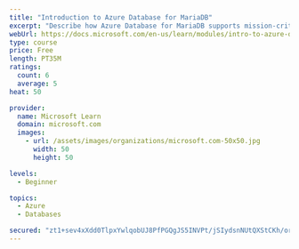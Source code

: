 ```yaml
---
title: "Introduction to Azure Database for MariaDB"
excerpt: "Describe how Azure Database for MariaDB supports mission-critical workloads with predictable performance and dynamic scalability. Evaluate whether you can implement Azure Database for MariaDB to address your relational database needs."
webUrl: https://docs.microsoft.com/en-us/learn/modules/intro-to-azure-database-for-mariadb/
type: course
price: Free
length: PT35M
ratings:
  count: 6
  average: 5
heat: 50

provider:
  name: Microsoft Learn
  domain: microsoft.com
  images:
    - url: /assets/images/organizations/microsoft.com-50x50.jpg
      width: 50
      height: 50

levels:
  - Beginner

topics:
  - Azure
  - Databases

secured: "zt1+sev4xXdd0TlpxYwlqobUJ8PfPGQgJS5INVPt/jSIydsnNUtQXStCKh/orhAu5gyNFL8MMbk3P5Q8OQlXqUlr4a/5WuMTDHH3TRMyT6w8FhN0e2ZX/v8322+pbs8goKR2RcLqZH8cOINv0n9KNUNZyPQJEetHgJt775uknIHSMot0/Qqf2+mzDA2etc7Rj5VsAowHxLRpLYDovMywpo1JTU6GMwWt/qjIxZw5ZCwQKfhy2HfoNewOqdMoJkVlyVAuvphMGBHBJAL1OuERxXNgSvoQcaSiNJmF7v3vJda2bX4LXRKOS1a9pyu/73xQpyIPLaJuIKA4+J4SgNt23IKO56baquOkDLQy21OMp3wLOWUY6TXx9OZaUhjfD7x4nu1YRSM4IeIy27QzqmWRuuYSkXxsJUzv24DrLI57bNI=;v1JPbTCJluH8rMrO891gGA=="
---
```


